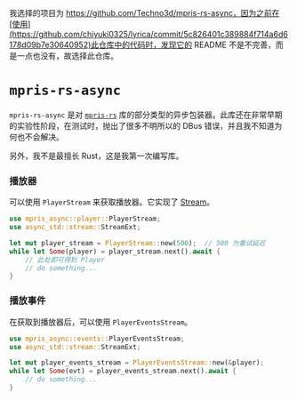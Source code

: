 我选择的项目为 https://github.com/Techno3d/mpris-rs-async，因为之前在[使用](https://github.com/chiyuki0325/lyrica/commit/5c826401c389884f714a6d6178d09b7e30640952)此仓库中的代码时，发现它的 README 不是不完善，而是一点也没有，故选择此仓库。

# `mpris-rs-async`

`mpris-rs-async` 是对 [`mpris-rs`](https://github.com/Mange/mpris-rs) 库的部分类型的异步包装器。此库还在非常早期的实验性阶段，在测试时，抛出了很多不明所以的 DBus 错误，并且我不知道为何也不会解决。

另外，我不是最擅长 Rust，这是我第一次编写库。

### 播放器

可以使用 `PlayerStream` 来获取播放器。它实现了 [Stream](https://rust-lang.github.io/async-book/05_streams/01_chapter.html)。

```rust
use mpris_async::player::PlayerStream;
use async_std::stream::StreamExt;

let mut player_stream = PlayerStream::new(500);  // 500 为重试延迟
while let Some(player) = player_stream.next().await {
    // 此处即可得到 Player
    // do something...
}
```

### 播放事件

在获取到播放器后，可以使用 `PlayerEventsStream`。

```rust
use mpris_async::events::PlayerEventsStream;
use async_std::stream::StreamExt;

let mut player_events_stream = PlayerEventsStream::new(&player);
while let Some(evt) = player_events_stream.next().await {
    // do something...
}
```

